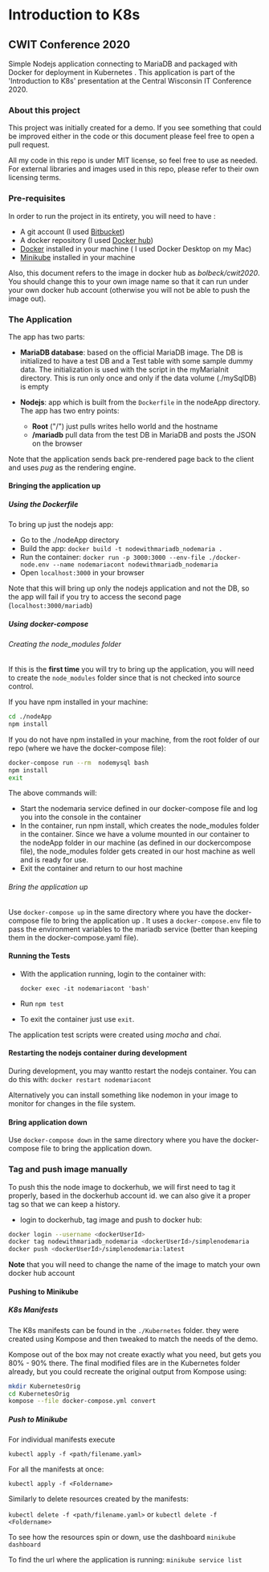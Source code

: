 # Introduction to K8s
## CWIT Conference 2020

Simple Nodejs application connecting to MariaDB and packaged with Docker for deployment in Kubernetes . This application is part of the 'Introduction to K8s' presentation at the Central Wisconsin IT Conference 2020.

### About this project
This project was initially created for a demo. If you see something that could be improved either in the code or this document please feel free to open a pull request.

All my code in this repo is under MIT license, so feel free to use as needed. For external libraries and images used in this repo, please refer to their own licensing terms.

### Pre-requisites
In order to run the project in its entirety, you will need to have :

- A git account (I used [Bitbucket](http://bitbucket.org))
- A docker repository (I used [Docker hub](hub.docker.com))
- [Docker](docker.com) installed in your machine ( I used Docker Desktop on my Mac)
- [Minikube](https://minikube.sigs.k8s.io) installed in your machine

Also, this document refers to the image in docker hub as _bolbeck/cwit2020_. You should change this to your own image name so that it can run under your own docker hub account (otherwise you will not be able to push the image out).

### The Application

The app has two parts:

- **MariaDB database**: based on the official MariaDB image. The DB is initialized to have a test DB and a Test table with some sample dummy data. The initialization is used with the script in the myMariaInit directory. This is run only once and only if the data volume (./mySqlDB) is empty


- **Nodejs**: app which is built from the ```Dockerfile``` in the nodeApp directory. The app has two entry points:
    - **Root** ("/") just pulls writes hello world and the hostname
    - **/mariadb** pull data from the test DB in MariaDB and posts the JSON on the browser

Note that the application sends back pre-rendered page back to the client and uses _pug_ as the rendering engine.

#### Bringing the application up

##### Using the Dockerfile

To bring up just the nodejs app:

- Go to the ./nodeApp directory
- Build the app: ``` docker build -t nodewithmariadb_nodemaria . ```
- Run the container: ``` docker run -p 3000:3000 --env-file ./docker-node.env --name nodemariacont nodewithmariadb_nodemaria ```
- Open ``` localhost:3000 ``` in your browser

Note that this will bring up only the nodejs application and not the DB, so the app will fail if you try to access the second page (```localhost:3000/mariadb```)

##### Using docker-compose

###### Creating the node_modules folder

If this is the **first time** you will try to bring up the application, you will need to create the ```node_modules``` folder since that is not checked into source control.

If you have npm installed in your machine:

``` bash
cd ./nodeApp
npm install
```

If you do not have npm installed in your machine, from the root folder of our repo (where we have the docker-compose file):

``` bash
docker-compose run --rm  nodemysql bash
npm install
exit
```
The above commands will:

- Start the nodemaria service defined in our docker-compose file and log you  into the console in the container
- In the container, run npm install, which creates the node_modules folder in the container. Since we have a volume mounted in our container to the nodeApp folder in our machine (as defined in our dockercompose file), the node_modules folder gets created in our host machine as well and is ready for use.
- Exit the container and return to our host machine

###### Bring the application up

Use ```docker-compose up``` in the same directory where you have the docker-compose file to bring the application up . It uses a ```docker-compose.env``` file to pass the environment variables to the mariadb service (better than keeping them in the docker-compose.yaml file).


#### Running the Tests

- With the application running, login to the container with:

  `docker exec -it nodemariacont 'bash'`

- Run `npm test`
- To exit the container just use `exit`.

The application test scripts were created using _mocha_ and _chai_.

#### Restarting the nodejs container during development

During development, you may wantto restart the nodejs container. You can do this with: ```docker restart nodemariacont```

Alternatively you can install something like nodemon in your image to monitor for changes in the file system.

#### Bring application down

Use ```docker-compose down``` in the same directory where you have the docker-compose file to bring the application down.

### Tag and push image manually

To push this the node image to dockerhub, we will first need to tag it properly, based in the dockerhub account id. we can also give it a proper tag so that we can keep a history.

- login to dockerhub, tag image and push to docker hub:

```bash
docker login --username <dockerUserId>
docker tag nodewithmariadb_nodemaria <dockerUserId>/simplenodemaria
docker push <dockerUserId>/simplenodemaria:latest
```

**Note** that you will need to change the name of the image to match your own docker hub account

#### Pushing to Minikube

##### K8s Manifests

The K8s manifests can be found in the `./Kubernetes` folder. they were created using Kompose and then tweaked to match the needs of the demo.

Kompose out of the box may not create exactly what you need, but gets you 80% - 90% there. The final modified files are in the Kubernetes folder already, but you could recreate the original output from Kompose using:

``` bash
mkdir KubernetesOrig
cd KubernetesOrig
kompose --file docker-compose.yml convert
```

##### Push to Minikube

For individual manifests execute

```kubectl apply -f <path/filename.yaml>```

For all the manifests at once:

```kubectl apply -f <Foldername>```

Similarly to delete resources created by the manifests:

```kubectl delete -f <path/filename.yaml>```
or
```kubectl delete -f <Foldername>```

To see how the resources spin or down, use the dashboard
```minikube dashboard```

To find the url where the application is running:
```minikube service list```
